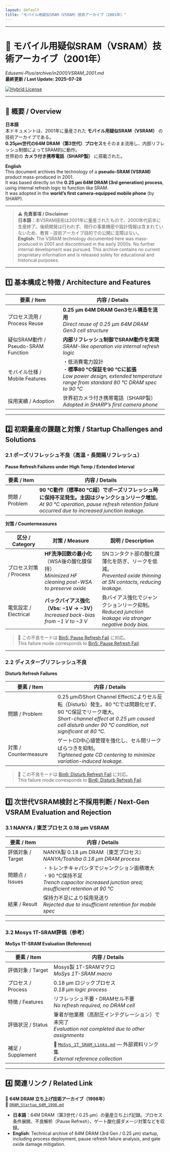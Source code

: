 ```yaml
---
layout: default
title: "モバイル用疑似SRAM（VSRAM）技術アーカイブ（2001年）"
---
```


---

# 📘 モバイル用疑似SRAM（VSRAM）技術アーカイブ（2001年）  
*Edusemi-Plus/archive/in2001/VSRAM_2001.md*  
**最終更新 / Last Update: 2025-07-28**

[![Hybrid License](https://img.shields.io/badge/license-Hybrid-blueviolet)](https://samizo-aitl.github.io/Edusemi-Plus/archive/#license)

---

## 🧭 概要 / Overview

**日本語**  
本ドキュメントは、2001年に量産された **モバイル用疑似SRAM（VSRAM）** の技術アーカイブである。  
**0.25μm世代の64M DRAM（第3世代）プロセス**をそのまま流用し、内部リフレッシュ制御によってSRAM的に動作。  
世界初の **カメラ付き携帯電話（SHARP製）** に搭載された。

**English**  
This document archives the technology of a **pseudo-SRAM (VSRAM)** product mass-produced in 2001.  
It was based directly on the **0.25 µm 64M DRAM (3rd generation) process**, using internal refresh logic to function like SRAM.  
It was adopted in the **world’s first camera-equipped mobile phone** (by SHARP).

---

> ⚠️ **免責事項 / Disclaimer**  
> **日本語**：本VSRAM技術は2001年に量産されたもので、2000年代前半に生産終了。後続開発は行われず、現行の事業機密や設計情報は含まれていないため、教育・技術アーカイブ目的での公開に支障はない。  
> **English**: The VSRAM technology documented here was mass-produced in 2001 and discontinued in the early 2000s. No further internal development was pursued. This archive contains no current proprietary information and is released solely for educational and historical purposes.

---

## 1️⃣ 基本構成と特徴 / Architecture and Features

| 要素 / Item | 内容 / Details |
|-------------|----------------|
| プロセス流用 / Process Reuse | **0.25 µm 64M DRAM Gen3セル構造を流用**<br>*Direct reuse of 0.25 µm 64M DRAM Gen3 cell structure* |
| 疑似SRAM動作 / Pseudo-SRAM Function | **内部リフレッシュ制御でSRAM動作を実現**<br>*SRAM-like operation via internal refresh logic* |
| モバイル仕様 / Mobile Features | ・低消費電力設計<br>・**標準80 °C保証を90 °Cに拡張**<br>*Low power design, extended temperature range from standard 80 °C DRAM spec to 90 °C* |
| 採用実績 / Adoption | 世界初カメラ付き携帯電話（SHARP製）<br>*Adopted in SHARP’s first camera phone* |

---

## 2️⃣ 初期量産の課題と対策 / Startup Challenges and Solutions

### 2.1 ポーズリフレッシュ不良（高温・長間隔リフレッシュ）  
**Pause Refresh Failures under High Temp / Extended Interval**

| 要素 / Item | 内容 / Details |
|-------------|----------------|
| 問題 / Problem | **90 °C動作（標準80 °C超）**でポーズリフレッシュ時に保持不足発生。主因は**ジャンクションリーク増加**。<br>*At 90 °C operation, pause refresh retention failure occurred due to increased junction leakage.* |

**対策 / Countermeasures**

| 区分 / Category | 対策 / Measure | 説明 / Description |
|----------------|----------------|--------------------|
| プロセス対策 / Process | **HF洗浄回数の最小化**（WSA後の酸化膜保持）<br>*Minimized HF cleaning post-WSA to preserve oxide* | SNコンタクト部の酸化膜薄化を防ぎ、リークを低減。<br>*Prevented oxide thinning at SN contacts, reducing leakage.* |
| 電気設定 / Electrical | **バックバイアス強化（Vbs: −1V → −3V）**<br>*Increased back-bias from −1 V to −3 V* | 負バイアス強化でジャンクションリーク抑制。<br>*Reduced junction leakage via stronger negative body bias.* |

> 🔗 この不良モードは [Bin5: Pause Refresh Fail](../in1998/dram_wafer_test_binclass_0.25um.md) に対応。  
> This failure mode corresponds to [Bin5: Pause Refresh Fail](../in1998/dram_wafer_test_binclass_0.25um.md).

---

### 2.2 ディスターブリフレッシュ不良  
**Disturb Refresh Failures**

| 要素 / Item | 内容 / Details |
|-------------|----------------|
| 問題 / Problem | 0.25 µmのShort Channel Effectによりセル反転（Disturb）発生。80 °Cでは問題化せず、90 °C保証でリーク増大。<br>*Short-channel effect at 0.25 µm caused cell disturb under 90 °C condition, not significant at 80 °C.* |
| 対策 / Countermeasure | ゲートCD中心値管理を強化し、セル間リークばらつきを抑制。<br>*Tightened gate CD centering to minimize variation-induced leakage.* |

> 🔗 この不良モードは [Bin6: Disturb Refresh Fail](../in1998/dram_wafer_test_binclass_0.25um.md) に対応。  
> This failure mode corresponds to [Bin6: Disturb Refresh Fail](../in1998/dram_wafer_test_binclass_0.25um.md).

---

## 3️⃣ 次世代VSRAM検討と不採用判断 / Next-Gen VSRAM Evaluation and Rejection

### 3.1 NANYA / 東芝プロセス 0.18 µm VSRAM

| 要素 / Item | 内容 / Details |
|-------------|----------------|
| 評価対象 / Target | NANYA製 0.18 µm DRAM（東芝プロセス）<br>*NANYA/Toshiba 0.18 µm DRAM process* |
| 問題点 / Issues | ・トレンチキャパシタでジャンクション面積増大<br>・90 °C保持不足<br>*Trench capacitor increased junction area; insufficient retention at 90 °C* |
| 結果 / Result | 保持力不足により採用見送り<br>*Rejected due to insufficient retention for mobile spec* |

---

### 3.2 Mosys 1T-SRAM評価（参考）  
**MoSys 1T-SRAM Evaluation (Reference)**

| 要素 / Item | 内容 / Details |
|-------------|----------------|
| 評価対象 / Target | Mosys製 1T-SRAMマクロ<br>*MoSys 1T-SRAM macro* |
| プロセス / Process | 0.18 µm ロジックプロセス<br>*0.18 µm logic process* |
| 特徴 / Features | リフレッシュ不要・DRAMセル不要<br>*No refresh required, no DRAM cell* |
| 評価状況 / Status | 筆者が他業務（高耐圧インテグレーション）で未完了<br>*Evaluation not completed due to other assignments* |
| 補足 / Supplement | 📄 [`MoSys_1T_SRAM_Links.md`](./MoSys_1T_SRAM_Links.md) — 外部資料リンク集<br>*External reference collection* |

---

## 4️⃣ 関連リンク / Related Link

📂 **64M DRAM 立ち上げ技術アーカイブ（1998年）**  
📄 [`DRAM_Startup_64M_1998.md`](../in1998/DRAM_Startup_64M_1998.md)  

- **日本語**：64M DRAM（第3世代 / 0.25 µm）の量産立ち上げ記録。プロセス条件展開、不良解析（Pause Refresh）、ゲート酸化膜ダメージ対策などを収録。  
- **English**: Technical archive of 64M DRAM (3rd Gen / 0.25 µm) startup, including process deployment, pause refresh failure analysis, and gate oxide damage mitigation.
